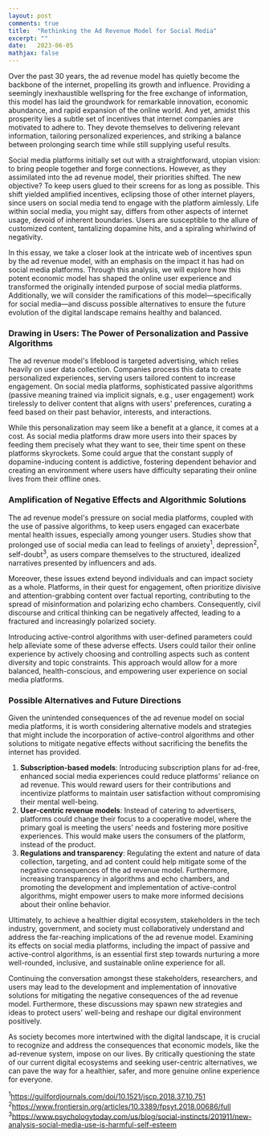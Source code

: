 ```yaml
---
layout: post
comments: true
title:  "Rethinking the Ad Revenue Model for Social Media"
excerpt: ""
date:   2023-06-05
mathjax: false
---
```


Over the past 30 years, the ad revenue model has quietly become the backbone of the internet, propelling its growth and influence. Providing a seemingly inexhaustible wellspring for the free exchange of information, this model has laid the groundwork for remarkable innovation, economic abundance, and rapid expansion of the online world. And yet, amidst this prosperity lies a subtle set of incentives that internet companies are motivated to adhere to. They devote themselves to delivering relevant information, tailoring personalized experiences, and striking a balance between prolonging search time while still supplying useful results.

Social media platforms initially set out with a straightforward, utopian vision: to bring people together and forge connections. However, as they assimilated into the ad revenue model, their priorities shifted. The new objective? To keep users glued to their screens for as long as possible. This shift yielded amplified incentives, eclipsing those of other internet players, since users on social media tend to engage with the platform aimlessly. Life within social media, you might say, differs from other aspects of internet usage, devoid of inherent boundaries. Users are susceptible to the allure of customized content, tantalizing dopamine hits, and a spiraling whirlwind of negativity.

In this essay, we take a closer look at the intricate web of incentives spun by the ad revenue model, with an emphasis on the impact it has had on social media platforms. Through this analysis, we will explore how this potent economic model has shaped the online user experience and transformed the originally intended purpose of social media platforms. Additionally, we will consider the ramifications of this model—specifically for social media—and discuss possible alternatives to ensure the future evolution of the digital landscape remains healthy and balanced.

### Drawing in Users: The Power of Personalization and Passive Algorithms

The ad revenue model's lifeblood is targeted advertising, which relies heavily on user data collection. Companies process this data to create personalized experiences, serving users tailored content to increase engagement. On social media platforms, sophisticated passive algorithms (passive meaning trained via implicit signals, e.g., user engagement) work tirelessly to deliver content that aligns with users' preferences, curating a feed based on their past behavior, interests, and interactions.

While this personalization may seem like a benefit at a glance, it comes at a cost. As social media platforms draw more users into their spaces by feeding them precisely what they want to see, their time spent on these platforms skyrockets. Some could argue that the constant supply of dopamine-inducing content is addictive, fostering dependent behavior and creating an environment where users have difficulty separating their online lives from their offline ones.

### Amplification of Negative Effects and Algorithmic Solutions

The ad revenue model's pressure on social media platforms, coupled with the use of passive algorithms, to keep users engaged can exacerbate mental health issues, especially among younger users. Studies show that prolonged use of social media can lead to feelings of anxiety<sup>1</sup>, depression<sup>2</sup>, self-doubt<sup>3</sup>, as users compare themselves to the structured, idealized narratives presented by influencers and ads.

Moreover, these issues extend beyond individuals and can impact society as a whole. Platforms, in their quest for engagement, often prioritize divisive and attention-grabbing content over factual reporting, contributing to the spread of misinformation and polarizing echo chambers. Consequently, civil discourse and critical thinking can be negatively affected, leading to a fractured and increasingly polarized society.

Introducing active-control algorithms with user-defined parameters could help alleviate some of these adverse effects. Users could tailor their online experience by actively choosing and controlling aspects such as content diversity and topic constraints. This approach would allow for a more balanced, health-conscious, and empowering user experience on social media platforms.

### Possible Alternatives and Future Directions

Given the unintended consequences of the ad revenue model on social media platforms, it is worth considering alternative models and strategies that might include the incorporation of active-control algorithms and other solutions to mitigate negative effects without sacrificing the benefits the internet has provided.

1. **Subscription-based models**: Introducing subscription plans for ad-free, enhanced social media experiences could reduce platforms' reliance on ad revenue. This would reward users for their contributions and incentivize platforms to maintain user satisfaction without compromising their mental well-being.
2. **User-centric revenue models**: Instead of catering to advertisers, platforms could change their focus to a cooperative model, where the primary goal is meeting the users' needs and fostering more positive experiences. This would make users the consumers of the platform, instead of the product.
3. **Regulations and transparency**: Regulating the extent and nature of data collection, targeting, and ad content could help mitigate some of the negative consequences of the ad revenue model. Furthermore, increasing transparency in algorithms and echo chambers, and promoting the development and implementation of active-control algorithms, might empower users to make more informed decisions about their online behavior.

Ultimately, to achieve a healthier digital ecosystem, stakeholders in the tech industry, government, and society must collaboratively understand and address the far-reaching implications of the ad revenue model. Examining its effects on social media platforms, including the impact of passive and active-control algorithms, is an essential first step towards nurturing a more well-rounded, inclusive, and sustainable online experience for all.

Continuing the conversation amongst these stakeholders, researchers, and users may lead to the development and implementation of innovative solutions for mitigating the negative consequences of the ad revenue model. Furthermore, these discussions may spawn new strategies and ideas to protect users' well-being and reshape our digital environment positively.

As society becomes more intertwined with the digital landscape, it is crucial to recognize and address the consequences that economic models, like the ad-revenue system, impose on our lives. By critically questioning the state of our current digital ecosystems and seeking user-centric alternatives, we can pave the way for a healthier, safer, and more genuine online experience for everyone.

<sup>1</sup><a>https://guilfordjournals.com/doi/10.1521/jscp.2018.37.10.751<a>
<sup>2</sup>https://www.frontiersin.org/articles/10.3389/fpsyt.2018.00686/full
<sup>3</sup>https://www.psychologytoday.com/us/blog/social-instincts/201911/new-analysis-social-media-use-is-harmful-self-esteem